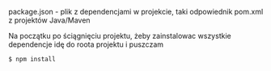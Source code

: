 package.json - plik z dependencjami w projekcie, taki odpowiednik pom.xml z projektów Java/Maven

Na początku po ściągnięciu projektu, żeby zainstalowac wszystkie dependencje idę do roota projektu i puszczam
```
$ npm install
```